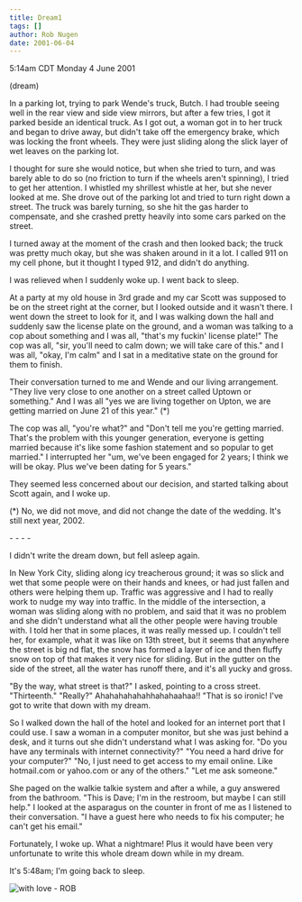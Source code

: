 ```yaml
---
title: Dream1
tags: []
author: Rob Nugen
date: 2001-06-04
---
```


<title>Three Dreams</title>
<p class=date>5:14am CDT Monday 4 June 2001</p>
<p class=note>(dream)</p>

<p class=dream>In a parking lot, trying to park Wende's truck, Butch.
I had trouble seeing well in the rear view and side view mirrors, but
after a few tries, I got it parked beside an identical truck.  As I
got out, a woman got in to her truck and began to drive away, but
didn't take off the emergency brake, which was locking the front
wheels.  They were just sliding along the slick layer of wet leaves on
the parking lot.</p>

<p class=dream>I thought for sure she would notice, but when she tried
to turn, and was barely able to do so (no friction to turn if the
wheels aren't spinning), I tried to get her attention.  I whistled my
shrillest whistle at her, but she never looked at me.  She drove out
of the parking lot and tried to turn right down a street.  The truck
was barely turning, so she hit the gas harder to compensate, and she
crashed pretty heavily into some cars parked on the street.</p>

<p class=dream>I turned away at the moment of the crash and then
looked back; the truck was pretty much okay, but she was shaken around
in it a lot.  I called 911 on my cell phone, but it thought I typed
912, and didn't do anything.</p>

<p>I was relieved when I suddenly woke up.  I went back to sleep.</p>

<p class=dream>At a party at my old house in 3rd grade and my car
Scott was supposed to be on the street right at the corner, but I
looked outside and it wasn't there.  I went down the street to look
for it, and  I was walking down the hall and suddenly saw the license
plate on the ground, and a woman was talking to a cop about something
and I was all, "that's my fuckin' license plate!"  The cop was all, "sir,
you'll need to calm down; we will take care of this." and I was all,
"okay, I'm calm" and I sat in a meditative state on the ground for
them to finish.</p>

<p class=dream>Their conversation turned to me and Wende and our
living arrangement.  "They live very close to one another on a street
called Uptown or something."  And I was all "yes we are living
together on Upton, we are getting married on June 21 of this year."
(*) </p>

<p class=dream>The cop was all, "you're what?" and "Don't tell me
you're getting married. That's the problem with this younger
generation, everyone is getting married because it's like some fashion
statement and so popular to get married."  I interrupted her "um,
we've been engaged for 2 years; I think we will be okay.  Plus we've
been dating for 5 years."</p>

<p class=dream>They seemed less concerned about our decision, and
started talking about Scott again, and I woke up.</p>

<p>(*) No, we did not move, and did not change the date of the
wedding.  It's still next year, 2002.</p>

<p>- - - -</p>

<p>I didn't write the dream down, but fell asleep again.</p>

<p class=dream>In New York City, sliding along icy treacherous ground;
it was so slick and wet that some people were on their hands and
knees, or had just fallen and others were helping them up.  Traffic
was aggressive and I had to really work to nudge my way into traffic.
In the middle of the intersection, a woman was sliding along with no
problem, and said that it was no problem and she didn't understand
what all the other people were having trouble with.  I told her that
in some places, it was really messed up.  I couldn't tell her, for
example, what it was like on 13th street, but it seems that anywhere
the street is big nd flat, the snow has formed a layer of ice and then
fluffy snow on top of that makes it very nice for sliding.  But in the
gutter on the side of the street, all the water has runoff there, and
it's all yucky and gross.</p>

<p class=dream>"By the way, what street is that?" I asked, pointing to
a cross street.  "Thirteenth."  "Really?" Ahahahahahahhahahaahaa!!
"That is so ironic!  I've got to write that down with my dream.</p>

<p class=dream>So I walked down the hall of the hotel and looked for
an internet port that I could use.  I saw a woman in a computer
monitor, but she was just behind a desk, and it turns out she didn't
understand what I was asking for.  "Do you have any terminals with
internet connectivity?"  "You need a hard drive for your computer?"
"No, I just need to get access to my email online.  Like hotmail.com
or yahoo.com or any of the others."  "Let me ask someone."</p>

<p class=dream>She paged on the walkie talkie system and after a
while, a guy answered from the bathroom.  "This is Dave; I'm in the
restroom, but maybe I can still help."  I looked at the asparagus on
the counter in front of me as I listened to their conversation.  "I
have a guest here who needs to fix his computer; he can't get his
email."</p>

<p>Fortunately, I woke up.  What a nightmare!  Plus it would have been
very unfortunate to write this whole dream down while in my dream.</p>

<p>It's 5:48am; I'm going back to sleep.</p>

<p><img src='/images/rob/wL-ROB.gif' alt='with love - ROB'/></p>

